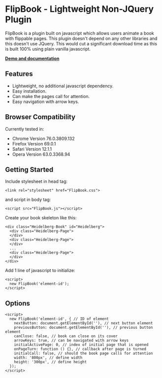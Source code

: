 # FlipBook - Lightweight Non-JQuery Plugin

FlipBook is a plugin built on javascript which allows users animate a book with flippable pages.
This plugin doesn't depend on any other libraries and this doesn't use JQuery.
This would cut a significant download time as this is built 100% using plain vanilla javascript.

<a href="https://demo-FlipBook.taufiqelrahman.com/" target="_blank"><strong>Demo and documentation</strong></a>

## Features

* Lightweight, no additional javascript dependency.
* Easy installation.
* Can make the pages call for attention.
* Easy navigation with arrow keys.

## Browser Compatibility

Currently tested in:

* Chrome Version 76.0.3809.132
* Firefox Version 69.0.1
* Safari Version 12.1.1
* Opera Version 63.0.3368.94

## Getting Started

Include stylesheet in head tag:
```
<link rel="stylesheet" href="FlipBook.css">
```

and script in body tag:
```
<script src="FlipBook.js"></script>
```

Create your book skeleton like this:
```
<div class="Heidelberg-Book" id="Heidelberg">
  <div class="Heidelberg-Page">
  </div>
  <div class="Heidelberg-Page">
  </div>
  ...
  <div class="Heidelberg-Page">
  </div>
</div>
```

Add 1 line of javascript to initialize:
```
<script>
  new FlipBook('element-id');
</script>
```

## Options

```
<script>
  new FlipBook('element-id', { // ID of element
    nextButton: document.getElementById(''), // next button element
    previousButton: document.getElementById(''), // previous button element
    canClose: false, // book can close on its cover
    arrowKeys: true, // can be navigated with arrow keys
    initialActivePage: 0, // index of initial page that is opened
    onPageTurn: function () {}, // callback after page is turned
    initialCall: false, // should the book page calls for attention
    width: '800px', // define width
    height: '300px', // define height
  });
</script>
```
